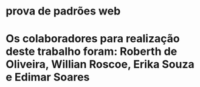 # prova de padrões web
# Os colaboradores para realização deste trabalho foram: Roberth de Oliveira, Willian Roscoe, Erika Souza e Edimar Soares
